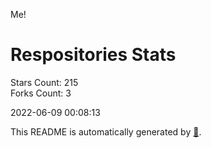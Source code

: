 Me!

# Respositories Stats
Stars Count: 215  
Forks Count: 3

2022-06-09 00:08:13  

This README is automatically generated by [🐰](https://github.com/rnitta/rnitta).
